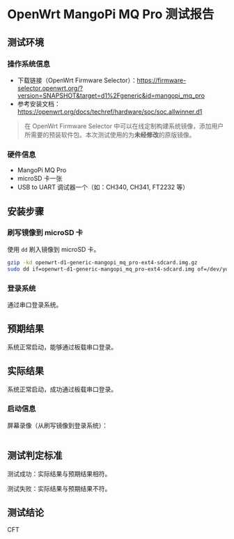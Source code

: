 # OpenWrt MangoPi MQ Pro 测试报告

## 测试环境

### 操作系统信息

- 下载链接（OpenWrt Firmware Selector）：https://firmware-selector.openwrt.org/?version=SNAPSHOT&target=d1%2Fgeneric&id=mangopi_mq_pro
- 参考安装文档：https://openwrt.org/docs/techref/hardware/soc/soc.allwinner.d1

> 在 OpenWrt Firmware Selector 中可以在线定制构建系统镜像，添加用户所需要的预装软件包。本次测试使用的为**未经修改**的原版镜像。

### 硬件信息

- MangoPi MQ Pro
- microSD 卡一张
- USB to UART 调试器一个（如：CH340, CH341, FT2232 等）

## 安装步骤

### 刷写镜像到 microSD 卡

使用 `dd` 刷入镜像到 microSD 卡。

```bash
gzip -kd openwrt-d1-generic-mangopi_mq_pro-ext4-sdcard.img.gz
sudo dd if=openwrt-d1-generic-mangopi_mq_pro-ext4-sdcard.img of=/dev/your/device bs=1M status=progress
```

### 登录系统

通过串口登录系统。

## 预期结果

系统正常启动，能够通过板载串口登录。

## 实际结果

系统正常启动，成功通过板载串口登录。

### 启动信息

屏幕录像（从刷写镜像到登录系统）：

```log

```

## 测试判定标准

测试成功：实际结果与预期结果相符。

测试失败：实际结果与预期结果不符。

## 测试结论

CFT
